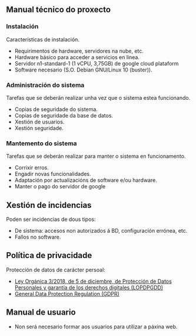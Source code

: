 
## Manual técnico do proxecto

### Instalación

Características de instalación.

- Requirimentos de hardware, servidores na nube, etc.
- Hardware básico para acceder a servicios en linea.
- Servidor n1-standard-1 (1 vCPU, 3,75GB) de google cloud plataform
- Software necesario (S.O. Debian GNU/Linux 10 (buster)).

### Administración do sistema
Tarefas que se deberán realizar unha vez que o sistema estea funcionando.

- Copias de seguridade do sistema.
- Copias de seguridade da base de datos.
- Xestión de usuarios.
- Xestión seguridade.

### Mantemento do sistema
Tarefas que se deberán realizar para manter o sistema en funcionamento.

- Corrixir erros.
- Engadir novas funcionalidades.
- Adaptación por actualizacións de software e/ou hardware.
- Manter o pago do servidor de google

## Xestión de incidencias

Poden ser incidencias de dous tipos: 

- De sistema: accesos non autorizados á BD, configuración errónea, etc.
- Fallos no software.

## Política de privacidade

Protección de datos de carácter persoal:

- [Ley Orgánica 3/2018, de 5 de diciembre, de Protección de Datos Personales y garantía de los derechos digitales (LOPDPGDD)](https://www.boe.es/buscar/act.php?id=BOE-A-2018-16673)
- [General Data Protection Regulation (GDPR)](https://eur-lex.europa.eu/eli/reg/2016/679/oj)

## Manual de usuario

- Non será necesario formar aos usuarios para utilizar a páxina web.
